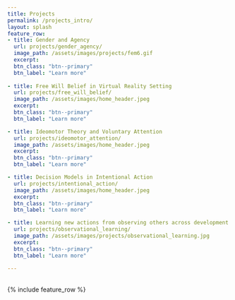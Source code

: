```yaml
---
title: Projects
permalink: /projects_intro/
layout: splash
feature_row:
- title: Gender and Agency
  url: projects/gender_agency/
  image_path: /assets/images/projects/fem6.gif
  excerpt: 
  btn_class: "btn--primary"
  btn_label: "Learn more"
  
- title: Free Will Belief in Virtual Reality Setting
  url: projects/free_will_belief/
  image_path: /assets/images/home_header.jpeg
  excerpt: 
  btn_class: "btn--primary"
  btn_label: "Learn more"

- title: Ideomotor Theory and Voluntary Attention
  url: projects/ideomotor_attention/
  image_path: /assets/images/home_header.jpeg
  excerpt: 
  btn_class: "btn--primary"
  btn_label: "Learn more"

- title: Decision Models in Intentional Action
  url: projects/intentional_action/
  image_path: /assets/images/home_header.jpeg
  excerpt: 
  btn_class: "btn--primary"
  btn_label: "Learn more"

- title: Learning new actions from observing others across development
  url: projects/observational_learning/
  image_path: /assets/images/projects/observational_learning.jpg
  excerpt: 
  btn_class: "btn--primary"
  btn_label: "Learn more"
  
---
```


<br />
<div class="grid__wrapper">
{% include feature_row %}
</div>
